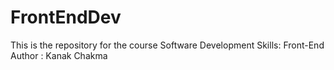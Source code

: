 # FrontEndDev
This is the repository for the course Software Development Skills: Front-End
Author : Kanak Chakma
